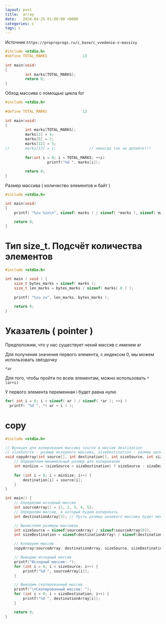 ```yaml
---
layout: post
title:  array
date:   2024-04-25 01:00:00 +0000
categories: c
tags: c
---
```


Источник `https://proproprogs.ru/c_base/c_vvedenie-v-massivy`

```c
#include <stdio.h>
#define TOTAL_MARKS                13
 
int main(void)
{
         int marks[TOTAL_MARKS];
         return 0;
}
```

Обход массива с помощью цикла for

```c
#include <stdio.h>
 
#define TOTAL_MARKS                13
 
int main(void)
{
         int marks[TOTAL_MARKS];
         marks[2] = 4;
         marks[0] = 2;
         marks[12] = 5;
//       marks[13] = 1;               // никогда так не делайте!!!
 
         for(int i = 0; i < TOTAL_MARKS; ++i)
                   printf("%d ", marks[i]);
 
         return 0;
}
```

Размер массива ( количество элементов и байт )

```c
#include <stdio.h>

int main(void)
{
    printf( "%zu %zu\n", sizeof( marks ) / sizeof( *marks ), sizeof( marks ) );

    return 0;
}
```

# Тип size_t. Подсчёт количества элементов

```c
#include <stdio.h>

int main ( void ) {
	size_t bytes_marks = sizeof( marks );
	size_t len_marks = bytes_marks / sizeof( marks[ 0 ] );
	
	printf( "%zu zu", len_marks, bytes_marks );
	
	return 0;
}
```

# Указатель ( pointer )

Предположим, что у нас существует некий массив с именем ar

Для получения значения первого элемента, с индексом 0, мы можем использовать звёздочку

`*ar`

Для того, чтобы пройти по всем элементам, можно использовать `*(ar+i)`

У первого элемента переменная i будет равна нулю

```c
for( int i = 0; i < sizeof( ar ) / sizeof( *ar ); ++i )
  printf( "%d ", *( ar + i ) );
```

# copy

```c
#include <stdio.h>

// Функция для копирования массива source в массив destination
// sizeSource - размер исходного массива, sizeDestination - размер целевого массива
void copyArray(int source[], int destination[], int sizeSource, int sizeDestination) {
    // Определяем минимальный размер для копирования
    int minSize = (sizeSource < sizeDestination) ? sizeSource : sizeDestination;
    
    for (int i = 0; i < minSize; i++) {
        destination[i] = source[i];
    }
}

int main() {
    // Определим исходный массив
    int sourceArray[] = {1, 2, 3, 4, 5};
    // Определим массив, в который будем копировать
    int destinationArray[3]; // Пусть размер целевого массива будет меньше исходного

    // Вычисляем размеры массивов
    int sizeSource = sizeof(sourceArray) / sizeof(sourceArray[0]);
    int sizeDestination = sizeof(destinationArray) / sizeof(destinationArray[0]);

    // Копируем массив
    copyArray(sourceArray, destinationArray, sizeSource, sizeDestination);

    // Выводим исходный массив
    printf("Исходный массив: ");
    for (int i = 0; i < sizeSource; i++) {
        printf("%d ", sourceArray[i]);
    }

    // Выводим скопированный массив
    printf("\nСкопированный массив: ");
    for (int i = 0; i < sizeDestination; i++) {
        printf("%d ", destinationArray[i]);
    }

    return 0;
}
```